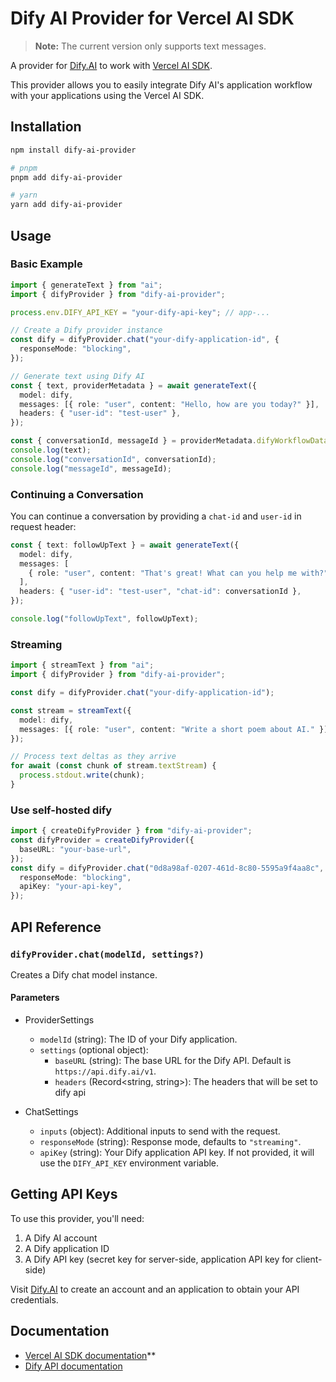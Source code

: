 # Dify AI Provider for Vercel AI SDK

> **Note:** The current version only supports text messages.

A provider for [Dify.AI](https://dify.ai/) to work with [Vercel AI SDK](https://sdk.vercel.ai/).

This provider allows you to easily integrate Dify AI's application workflow with your applications using the Vercel AI SDK.

## Installation

```bash
npm install dify-ai-provider

# pnpm
pnpm add dify-ai-provider

# yarn
yarn add dify-ai-provider
```

## Usage

### Basic Example

```typescript
import { generateText } from "ai";
import { difyProvider } from "dify-ai-provider";

process.env.DIFY_API_KEY = "your-dify-api-key"; // app-...

// Create a Dify provider instance
const dify = difyProvider.chat("your-dify-application-id", {
  responseMode: "blocking",
});

// Generate text using Dify AI
const { text, providerMetadata } = await generateText({
  model: dify,
  messages: [{ role: "user", content: "Hello, how are you today?" }],
  headers: { "user-id": "test-user" },
});

const { conversationId, messageId } = providerMetadata.difyWorkflowData;
console.log(text);
console.log("conversationId", conversationId);
console.log("messageId", messageId);
```

### Continuing a Conversation

You can continue a conversation by providing a `chat-id` and `user-id` in request header:

```typescript
const { text: followUpText } = await generateText({
  model: dify,
  messages: [
    { role: "user", content: "That's great! What can you help me with?" },
  ],
  headers: { "user-id": "test-user", "chat-id": conversationId },
});

console.log("followUpText", followUpText);
```

### Streaming

```typescript
import { streamText } from "ai";
import { difyProvider } from "dify-ai-provider";

const dify = difyProvider.chat("your-dify-application-id");

const stream = streamText({
  model: dify,
  messages: [{ role: "user", content: "Write a short poem about AI." }],
});

// Process text deltas as they arrive
for await (const chunk of stream.textStream) {
  process.stdout.write(chunk);
}
```

### Use self-hosted dify

```typescript
import { createDifyProvider } from "dify-ai-provider";
const difyProvider = createDifyProvider({
  baseURL: "your-base-url",
});
const dify = difyProvider.chat("0d8a98af-0207-461d-8c80-5595a9f4aa8c", {
  responseMode: "blocking",
  apiKey: "your-api-key",
});
```

## API Reference

### `difyProvider.chat(modelId, settings?)`

Creates a Dify chat model instance.

#### Parameters

- ProviderSettings

  - `modelId` (string): The ID of your Dify application.
  - `settings` (optional object):
    - `baseURL` (string): The base URL for the Dify API. Default is `https://api.dify.ai/v1`.
    - `headers` (Record<string, string>): The headers that will be set to dify api

- ChatSettings

  - `inputs` (object): Additional inputs to send with the request.
  - `responseMode` (string): Response mode, defaults to `"streaming"`.
  - `apiKey` (string): Your Dify application API key. If not provided, it will use the `DIFY_API_KEY` environment variable.

## Getting API Keys

To use this provider, you'll need:

1. A Dify AI account
2. A Dify application ID
3. A Dify API key (secret key for server-side, application API key for client-side)

Visit [Dify.AI](https://dify.ai/) to create an account and an application to obtain your API credentials.

## Documentation

- [Vercel AI SDK documentation](https://sdk.vercel.ai/docs/introduction)\*\*
- [Dify API documentation](https://docs.dify.ai/guides/application-publishing/developing-with-apis)
